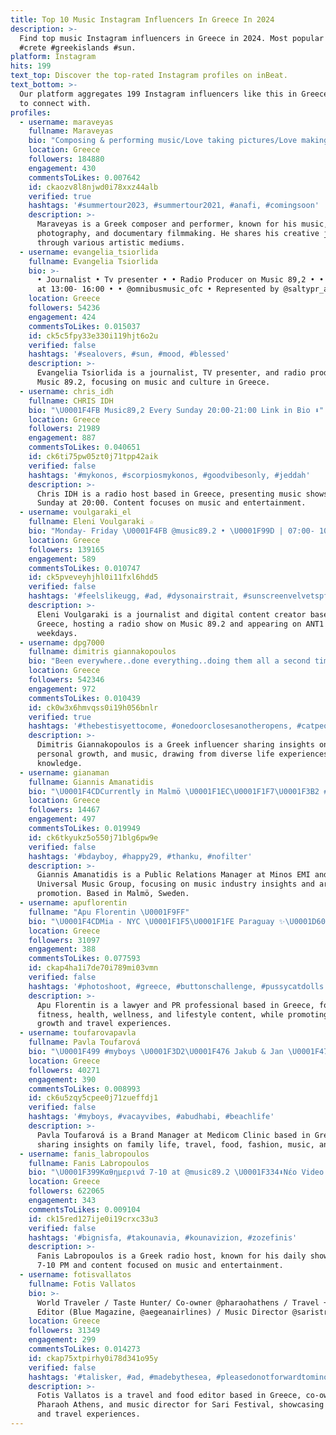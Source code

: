 ```yaml
---
title: Top 10 Music Instagram Influencers In Greece In 2024
description: >-
  Find top music Instagram influencers in Greece in 2024. Most popular hashtags:
  #crete #greekislands #sun.
platform: Instagram
hits: 199
text_top: Discover the top-rated Instagram profiles on inBeat.
text_bottom: >-
  Our platform aggregates 199 Instagram influencers like this in Greece for you
  to connect with.
profiles:
  - username: maraveyas
    fullname: Maraveyas
    bio: "Composing & performing music/Love taking pictures/Love making docs & movies/Love life! My links \U0001F447"
    location: Greece
    followers: 184880
    engagement: 430
    commentsToLikes: 0.007642
    id: ckaozv8l8njwd0i78xxz44alb
    verified: true
    hashtags: '#summertour2023, #summertour2021, #anafi, #comingsoon'
    description: >-
      Maraveyas is a Greek composer and performer, known for his music,
      photography, and documentary filmmaking. He shares his creative journey
      through various artistic mediums.
  - username: evangelia_tsiorlida
    fullname: Εvangelia Tsiorlida
    bio: >-
      • Journalist • Tv presenter • • Radio Producer on Music 89,2 • • Everyday
      at 13:00- 16:00 • • @omnibusmusic_ofc • Represented by @saltypr_agency
    location: Greece
    followers: 54236
    engagement: 424
    commentsToLikes: 0.015037
    id: ck5c5fpy33e330i119hjt6o2u
    verified: false
    hashtags: '#sealovers, #sun, #mood, #blessed'
    description: >-
      Evangelia Tsiorlida is a journalist, TV presenter, and radio producer at
      Music 89.2, focusing on music and culture in Greece.
  - username: chris_idh
    fullname: CHRIS IDH
    bio: "\U0001F4FB Music89,2 Every Sunday 20:00-21:00 Link in Bio ⬇️"
    location: Greece
    followers: 21989
    engagement: 887
    commentsToLikes: 0.040651
    id: ck6ti75pw05zt0j71tpp42aik
    verified: false
    hashtags: '#mykonos, #scorpiosmykonos, #goodvibesonly, #jeddah'
    description: >-
      Chris IDH is a radio host based in Greece, presenting music shows every
      Sunday at 20:00. Content focuses on music and entertainment.
  - username: voulgaraki_el
    fullname: Εleni Voulgaraki ☆
    bio: "Monday- Friday \U0001F4FB @music89.2 • \U0001F99D | 07:00- 10:00 @ant1tv @toprwino_ant1 Journalist | Digi Girl | \U0001F4AB"
    location: Greece
    followers: 139165
    engagement: 589
    commentsToLikes: 0.010747
    id: ck5pveveyhjhl0i11fxl6hdd5
    verified: false
    hashtags: '#feelslikeugg, #ad, #dysonairstrait, #sunscreenvelvetspf50'
    description: >-
      Eleni Voulgaraki is a journalist and digital content creator based in
      Greece, hosting a radio show on Music 89.2 and appearing on ANT1 TV
      weekdays.
  - username: dpg7000
    fullname: dimitris giannakopoulos
    bio: "Been everywhere..done everything..doing them all a second time..with knowledge this round !\U0001F468\U0001F3FB‍⚖️ #catpeople\U0001F63B #alwaystrustthelight☀️ #musicforlife\U0001F3B6"
    location: Greece
    followers: 542346
    engagement: 972
    commentsToLikes: 0.010439
    id: ck0w3x6hmvqss0i19h056bnlr
    verified: true
    hashtags: '#thebestisyettocome, #onedoorclosesanotheropens, #catpeople, #thetimeisnow'
    description: >-
      Dimitris Giannakopoulos is a Greek influencer sharing insights on travel,
      personal growth, and music, drawing from diverse life experiences and
      knowledge.
  - username: gianaman
    fullname: Giannis Amanatidis
    bio: "\U0001F4CDCurrently in Malmö \U0001F1EC\U0001F1F7\U0001F3B2 #TeamGreece \U0001F3B8 Working in music - Public Relations Manager @minosemi_official / @universalmusicgroup"
    location: Greece
    followers: 14467
    engagement: 497
    commentsToLikes: 0.019949
    id: ck6tkyukz5o550j71blg6pw9e
    verified: false
    hashtags: '#bdayboy, #happy29, #thanku, #nofilter'
    description: >-
      Giannis Amanatidis is a Public Relations Manager at Minos EMI and
      Universal Music Group, focusing on music industry insights and artist
      promotion. Based in Malmö, Sweden.
  - username: apuflorentin
    fullname: "Apu Florentin \U0001F9FF"
    bio: "\U0001F4CDMia - NYC \U0001F1F5\U0001F1FE Paraguay ✨\U0001D60D\U0001D626\U0001D626\U0001D625 \U0001D635\U0001D629\U0001D626 \U0001D634\U0001D630\U0001D636\U0001D62D. \U0001D61A\U0001D635\U0001D622\U0001D633\U0001D637\U0001D626 \U0001D635\U0001D629\U0001D626 \U0001D626\U0001D628\U0001D630.✨ Lawyer | PR l Marketing Yogui | Fitness l Health l Wellness Music lover l Wanderlust"
    location: Greece
    followers: 31097
    engagement: 388
    commentsToLikes: 0.077593
    id: ckap4ha1i7de70i789mi03vmn
    verified: false
    hashtags: '#photoshoot, #greece, #buttonschallenge, #pussycatdolls'
    description: >-
      Apu Florentin is a lawyer and PR professional based in Greece, focusing on
      fitness, health, wellness, and lifestyle content, while promoting personal
      growth and travel experiences.
  - username: toufarovapavla
    fullname: Pavla Toufarová
    bio: "\U0001F499 #myboys \U0001F3D2\U0001F476 Jakub & Jan \U0001F476 \U0001F3D2 Love my #family #work Enjoying #life #travelling #food #fashion #music #movies Brand Manager @medicomclinic"
    location: Greece
    followers: 40271
    engagement: 390
    commentsToLikes: 0.008993
    id: ck6u5zqy5cpee0j71zueffdj1
    verified: false
    hashtags: '#myboys, #vacayvibes, #abudhabi, #beachlife'
    description: >-
      Pavla Toufarová is a Brand Manager at Medicom Clinic based in Greece,
      sharing insights on family life, travel, food, fashion, music, and movies.
  - username: fanis_labropoulos
    fullname: Fanis Labropoulos
    bio: "\U0001F399Καθημερινά 7-10 at @music89.2 \U0001F334⬇️Νέο Video ⬇️\U0001F334"
    location: Greece
    followers: 622065
    engagement: 343
    commentsToLikes: 0.009104
    id: ck15red127ije0i19crxc33u3
    verified: false
    hashtags: '#bignisfa, #takounavia, #kounavizion, #zozefinis'
    description: >-
      Fanis Labropoulos is a Greek radio host, known for his daily show from
      7-10 PM and content focused on music and entertainment.
  - username: fotisvallatos
    fullname: Fotis Vallatos
    bio: >-
      World Traveler / Taste Hunter/ Co-owner @pharaohathens / Travel + Food
      Editor (Blue Magazine, @aegeanairlines) / Music Director @saristrafestival
    location: Greece
    followers: 31349
    engagement: 299
    commentsToLikes: 0.014273
    id: ckap75xtpirhy0i78d341o95y
    verified: false
    hashtags: '#talisker, #ad, #madebythesea, #pleasedonotforwardtominors'
    description: >-
      Fotis Vallatos is a travel and food editor based in Greece, co-owner of
      Pharaoh Athens, and music director for Sari Festival, showcasing culinary
      and travel experiences.
---
```


